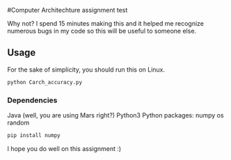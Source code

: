 #Computer Architechture assignment test

Why not? I spend 15 minutes making this and it helped me recognize numerous bugs in my code so this will be useful to someone else.

## Usage
For the sake of simplicity, you should run this on Linux.
```bash
python Carch_accuracy.py
```
### Dependencies
Java (well, you are using Mars right?)
Python3
Python packages:
numpy
os
random
```bash
pip install numpy
```
I hope you do well on this assignment :)
